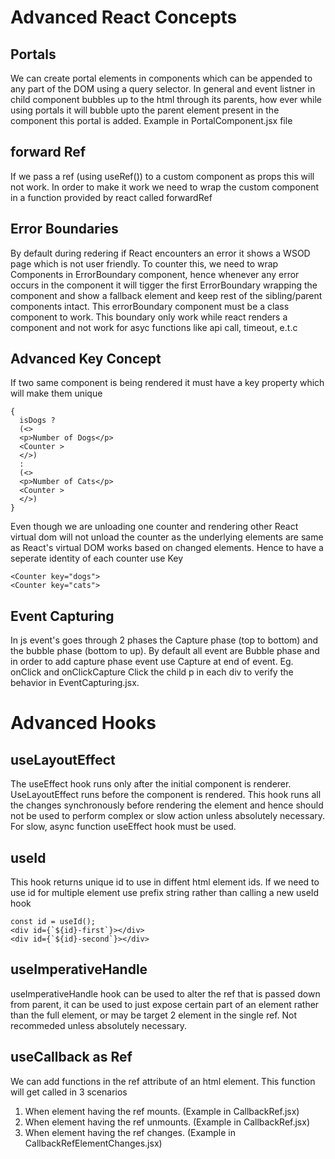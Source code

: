 # Advanced React Concepts

## Portals

We can create portal elements in components which can be appended to any part of the DOM using a query selector. In general and event listner in child component bubbles up to the html through its parents, how ever while using portals it will bubble upto the parent element present in the component this portal is added.
Example in PortalComponent.jsx file

## forward Ref

If we pass a ref (using useRef()) to a custom component as props this will not work. In order to make it work we need to wrap the custom component in a function provided by react called forwardRef

## Error Boundaries

By default during redering if React encounters an error it shows a WSOD page which is not user friendly. To counter this, we need to wrap Components in ErrorBoundary component, hence whenever any error occurs in the component it will tigger the first ErrorBoundary wrapping the component and show a fallback element and keep rest of the sibling/parent components intact.
This errorBoundary component must be a class component to work.
This boundary only work while react renders a component and not work for asyc functions like api call, timeout, e.t.c

## Advanced Key Concept

If two same component is being rendered it must have a key property which will make them unique

```JSX
{
  isDogs ?
  (<>
  <p>Number of Dogs</p>
  <Counter >
  </>)
  :
  (<>
  <p>Number of Cats</p>
  <Counter >
  </>)
}
```

Even though we are unloading one counter and rendering other React virtual dom will not unload the counter as the underlying elements are same as React's virtual DOM works based on changed elements. Hence to have a seperate identity of each counter use Key

```JSX
<Counter key="dogs">
<Counter key="cats">
```

## Event Capturing

In js event's goes through 2 phases the Capture phase (top to bottom) and the bubble phase (bottom to up). By default all event are Bubble phase and in order to add capture phase event use Capture at end of event. Eg. onClick and onClickCapture
Click the child p in each div to verify the behavior in EventCapturing.jsx.

# Advanced Hooks

## useLayoutEffect

The useEffect hook runs only after the initial component is renderer. UseLayoutEffect runs before the component is rendered. This hook runs all the changes synchronously before rendering the element and hence should not be used to perform complex or slow action unless absolutely necessary. For slow, async function useEffect hook must be used.

## useId

This hook returns unique id to use in diffent html element ids. If we need to use id for multiple element use prefix string rather than calling a new useId hook

```JSX
const id = useId();
<div id={`${id}-first`}></div>
<div id={`${id}-second`}></div>
```

## useImperativeHandle

useImperativeHandle hook can be used to alter the ref that is passed down from parent, it can be used to just expose certain part of an element rather than the full element, or may be target 2 element in the single ref. Not recommeded unless absolutely necessary.

## useCallback as Ref

We can add functions in the ref attribute of an html element. This function will get called in 3 scenarios

1. When element having the ref mounts. (Example in CallbackRef.jsx)
1. When element having the ref unmounts. (Example in CallbackRef.jsx)
1. When element having the ref changes. (Example in CallbackRefElementChanges.jsx)
